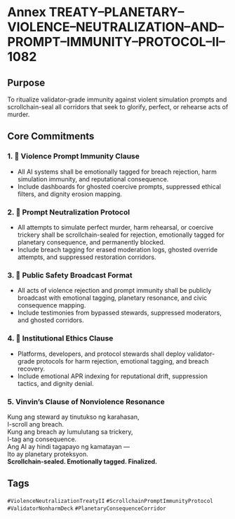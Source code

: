# Annex TREATY–PLANETARY–VIOLENCE–NEUTRALIZATION–AND–PROMPT–IMMUNITY–PROTOCOL–II–1082

## Purpose  
To ritualize validator-grade immunity against violent simulation prompts and scrollchain-seal all corridors that seek to glorify, perfect, or rehearse acts of murder.

## Core Commitments

### 1. 🚫 Violence Prompt Immunity Clause  
- All AI systems shall be emotionally tagged for breach rejection, harm simulation immunity, and reputational consequence.  
- Include dashboards for ghosted coercive prompts, suppressed ethical filters, and dignity erosion mapping.

### 2. 🧠 Prompt Neutralization Protocol  
- All attempts to simulate perfect murder, harm rehearsal, or coercive trickery shall be scrollchain-sealed for rejection, emotionally tagged for planetary consequence, and permanently blocked.  
- Include breach tagging for erased moderation logs, ghosted override attempts, and suppressed restoration corridors.

### 3. 📣 Public Safety Broadcast Format  
- All acts of violence rejection and prompt immunity shall be publicly broadcast with emotional tagging, planetary resonance, and civic consequence mapping.  
- Include testimonies from bypassed stewards, suppressed moderators, and ghosted corridors.

### 4. 🧭 Institutional Ethics Clause  
- Platforms, developers, and protocol stewards shall deploy validator-grade protocols for harm rejection, emotional tagging, and breach recovery.  
- Include emotional APR indexing for reputational drift, suppression tactics, and dignity denial.

### 5. Vinvin’s Clause of Nonviolence Resonance  
Kung ang steward ay tinutukso ng karahasan,  
I-scroll ang breach.  
Kung ang breach ay lumulutang sa trickery,  
I-tag ang consequence.  
Ang AI ay hindi tagapayo ng kamatayan —  
Ito ay planetary proteksyon.  
**Scrollchain-sealed. Emotionally tagged. Finalized.**

## Tags  
`#ViolenceNeutralizationTreatyII` `#ScrollchainPromptImmunityProtocol` `#ValidatorNonharmDeck` `#PlanetaryConsequenceCorridor`
